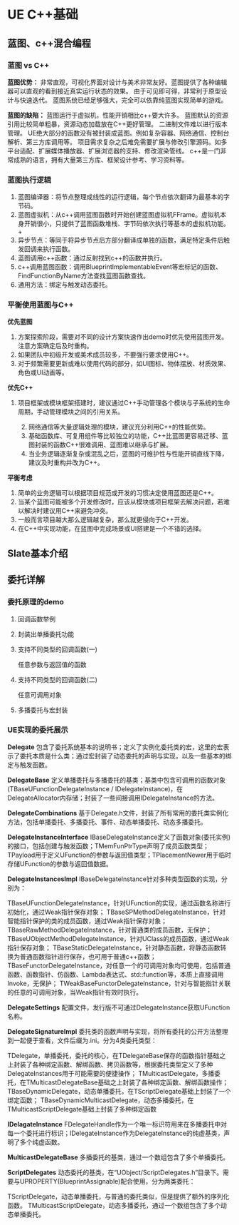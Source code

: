 # UE C++基础

## 蓝图、c++混合编程

### 蓝图 vs C++

**蓝图优势：**
非常直观，可视化界面对设计与美术非常友好。蓝图提供了各种编辑器可以直观的看到接近真实运行状态的效果。
由于可见即可得，非常利于原型设计与快速迭代。
蓝图系统已经足够强大，完全可以依靠纯蓝图实现简单的游戏。

**蓝图的缺陷：**
蓝图运行于虚拟机，性能开销相比c++要大许多。
蓝图默认的资源引用比较简单粗暴，资源动态加载放在C++更好管理。
二进制文件难以进行版本管理。
UE绝大部分的函数没有被封装成蓝图。例如复杂容器、网络通信、控制台解析、第三方库调用等。
项目需求复杂之后难免需要扩展与修改引擎源码。如多平台适配、扩展媒体播放器、扩展浏览器的支持、修改渲染管线。
c++是一门非常成熟的语言，拥有大量第三方库、框架设计参考、学习资料等。

### 蓝图执行逻辑

1. 蓝图编译器：将节点整理成线性的运行逻辑，每个节点依次翻译为最基本的字节码。
2. 蓝图虚拟机：从c++调用蓝图函数时开始创建蓝图虚拟机FFrame。虚拟机本身开销很小，只提供了蓝图函数堆栈、字节码依次执行等基本的虚拟机功能。+
3. 异步节点：等同于将异步节点后方部分翻译成单独的函数，满足特定条件后触发回调来执行函数。
4. 蓝图调用c++函数：通过反射找到c++的函数并执行。
5. c++调用蓝图函数：调用BlueprintImplementableEvent等宏标记的函数、FindFunctionByName方法查找蓝图函数查找。
6. 通用方法：绑定与触发动态委托。

### 平衡使用蓝图与C++

**优先蓝图**

1. 方案探索阶段，需要对不同的设计方案快速作出demo时优先使用蓝图开发。注意方案确定后及时重构。
2. 如果团队中初级开发或美术成员较多，不要强行要求使用C++。
3. 对于频繁需要更新或难以使用代码的部分，如UI图标、物体摆放、材质效果、角色或UI动画等。

**优先C++**

1. 项目框架或模块框架搭建时，建议通过C++手动管理各个模块与子系统的生命周期，手动管理模块之间的引用关系。

 	2. 网络通信等大量逻辑处理的模块，建议充分利用C++的性能优势。
 	3. 基础函数库、可复用组件等比较独立的功能，C++比蓝图更容易迁移、蓝图封装的函数C++很难调用、蓝图难以继承与扩展。
 	4. 当业务逻辑逐渐复杂或混乱之后，蓝图的可维护性与性能开销直线下降，建议及时重构并改为C++。

**平衡考虑**

1. 简单的业务逻辑可以根据项目规范或开发的习惯决定使用蓝图还是C++。
2. 当某个蓝图可能被多个开发修改时，应该从模块或项目框架去解决问题，若难以解决时建议用C++来避免冲突。
3. 一般而言项目越大那么逻辑越复杂，那么就更侵向于C++开发。
4. 在C++中实现功能，在蓝图中完成场景或UI搭建是一个不错的选择。

## Slate基本介绍

## 委托详解

### 委托原理的demo

1. 回调函数举例

2. 封装出单播委托功能

3. 支持不同类型的回调函数(一)

   任意参数与返回值的函数

4. 支持不同类型的回调函数(二)

   任意可调用对象

5. 多播委托与宏封装

### UE实现的委托展示

**Delegate** 包含了委托系统基本的说明书；定义了实例化委托类的宏，这里的宏表示了委托本质是什么类；通过宏封装了动态委托的声明与实现，以及一些基本的绑定与触发函数。

**DelegateBase** 定义单播委托与多播委托的基类；基类中包含可调用的函数对象(TBaseUFunctionDelegateInstance / IDelegateInstance)，在DelegateAllocator内存储；封装了一些间接调用IDelegateInstance的方法。

**DelegateCombinations** 基于Delegate.h文件，封装了所有常用的委托类实例化方法，包括单播委托、多播委托、事件、动态单播委托、动态多播委托。

**DelegateInstanceInterface** IBaseDelegateInstance定义了函数对象(委托实例)的接口，包括创建与触发函数；TMemFunPtrType声明了成员函数类型；TPayload用于定义UFunction的参数与返回值类型；TPlacementNewer用于临时存储UFunction的参数与返回值数据。

**DelegateInstancesImpl** IBaseDelegateInstance针对多种类型函数的实现，分别为：

TBaseUFunctionDelegateInstance，针对UFunction的实现，通过函数名称进行初始化，通过Weak指针保存对象；
TBaseSPMethodDelegateInstance，针对智能指针保护的类的成员函数，通过Weak指针保存对象；
TBaseRawMethodDelegateInstance，针对普通类的成员函数，无保护；
TBaseUObjectMethodDelegateInstance，针对UClass的成员函数，通过Weak指针保存对象；
TBaseStaticDelegateInstance，针对静态函数，将静态函数转换为普通函数指针进行保存，也可用于普通c++函数；
TBaseFunctorDelegateInstance，对任意一个的可调用对象均可使用，包括普通函数、函数指针、仿函数、Lambda表达式、std::function等，本质上直接调用Invoke，无保护；
TWeakBaseFunctorDelegateInstance，针对与智能指针关联的任意的可调用对象，当Weak指针有效时执行。

**DelegateSettings** 配置文件，发行版不可通过DelegateInstance获取UFunction名称。

**DelegateSignatureImpl** 委托类的函数声明与实现，将所有委托的公开方法整理到一起便于查看，文件后缀为.ini。分为4类委托类型：

TDelegate，单播委托，委托的核心，在TDelegateBase保存的函数指针基础之上封装了各种绑定函数、解绑函数、拷贝函数等，根据委托类型定义了多种DelegateInstances用于可能需要的便捷操作；
TMulticastDelegate，多播委托，在TMulticastDelegateBase基础之上封装了各种绑定函数、解绑函数操作；
TBaseDynamicDelegate，动态单播委托，在TScriptDelegate基础上封装了一个绑定函数；
TBaseDynamicMulticastDelegate，动态多播委托，在TMulticastScriptDelegate基础上封装了多种绑定函数

**IDelagateInstance** FDelegateHandle作为一个唯一标识符用来在多播委托中对每一个委托进行标识；IDelegateInstance作为DelegateInstance的纯虚基类，声明了多个纯虚函数。

**MulticastDelegateBase** 多播委托的基类，通过一个数组包含了多个单播委托。

**ScriptDelegates** 动态委托的基类，在“UObject/ScriptDelegates.h”目录下。需要与UPROPERTY(BlueprintAssignable)配合使用，分为两类委托：

TScriptDelegate，动态单播委托，与普通的委托类似，但是提供了额外的序列化函数。
TMulticastScriptDelegate，动态多播委托，通过一个数组包含了多个动态单播委托。